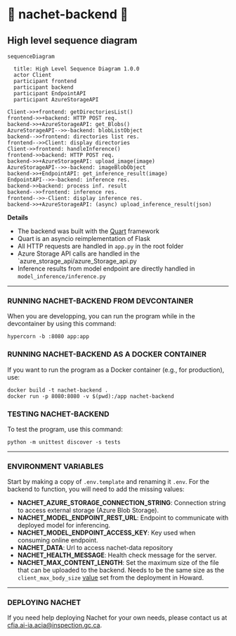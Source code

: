 # :microscope: nachet-backend 🌱

## High level sequence diagram

```mermaid
sequenceDiagram

  title: High Level Sequence Diagram 1.0.0
  actor Client
  participant frontend
  participant backend
  participant EndpointAPI
  participant AzureStorageAPI

Client->>+frontend: getDirectoriesList()
frontend->>+backend: HTTP POST req.
backend->>+AzureStorageAPI: get_Blobs()
AzureStorageAPI-->>-backend: blobListObject
backend-->>frontend: directories list res.
frontend-->>Client: display directories
Client->>frontend: handleInference()
frontend->>backend: HTTP POST req.
backend->>+AzureStorageAPI: upload_image(image)
AzureStorageAPI-->>-backend: imageBlobObject
backend->>+EndpointAPI: get_inference_result(image)
EndpointAPI-->>-backend: inference res.
backend->>backend: process inf. result
backend-->>frontend: inference res.
frontend-->>-Client: display inference res.
backend->>+AzureStorageAPI: (async) upload_inference_result(json)
```

**Details**

- The backend was built with the [Quart](http://pgjones.gitlab.io/quart/) framework
- Quart is an asyncio reimplementation of Flask
- All HTTP requests are handled in `app.py` in the root folder
- Azure Storage API calls are handled in the `azure_storage_api/azure_Storage_api.py
- Inference results from model endpoint are directly handled in `model_inference/inference.py`

****

### RUNNING NACHET-BACKEND FROM DEVCONTAINER
When you are developping, you can run the program while in the devcontainer by using this command:
```
hypercorn -b :8080 app:app
```

### RUNNING NACHET-BACKEND AS A DOCKER CONTAINER
If you want to run the program as a Docker container (e.g., for production), use:
```
docker build -t nachet-backend .
docker run -p 8080:8080 -v $(pwd):/app nachet-backend
```

### TESTING NACHET-BACKEND
To test the program, use this command:
```
python -m unittest discover -s tests
```

****
### ENVIRONMENT VARIABLES
Start by making a copy of `.env.template` and renaming it `.env`. For the backend to function, you will need to add the missing values:

* **NACHET_AZURE_STORAGE_CONNECTION_STRING**: Connection string to access external storage (Azure Blob Storage).
* **NACHET_MODEL_ENDPOINT_REST_URL**: Endpoint to communicate with deployed model for inferencing.
* **NACHET_MODEL_ENDPOINT_ACCESS_KEY**: Key used when consuming online endpoint.
* **NACHET_DATA**: Url to access nachet-data repository
* **NACHET_HEALTH_MESSAGE**: Health check message for the server.
* **NACHET_MAX_CONTENT_LENGTH**: Set the maximum size of the file that can be uploaded to the backend. Needs to be the same size as the `client_max_body_size` [value](https://github.com/ai-cfia/howard/blob/dedee069f051ba743122084fcb5d5c97c2499359/kubernetes/aks/apps/nachet/base/nachet-ingress.yaml#L13) set from the deployment in Howard.

****
### DEPLOYING NACHET
If you need help deploying Nachet for your own needs, please contact us at cfia.ai-ia.acia@inspection.gc.ca.
